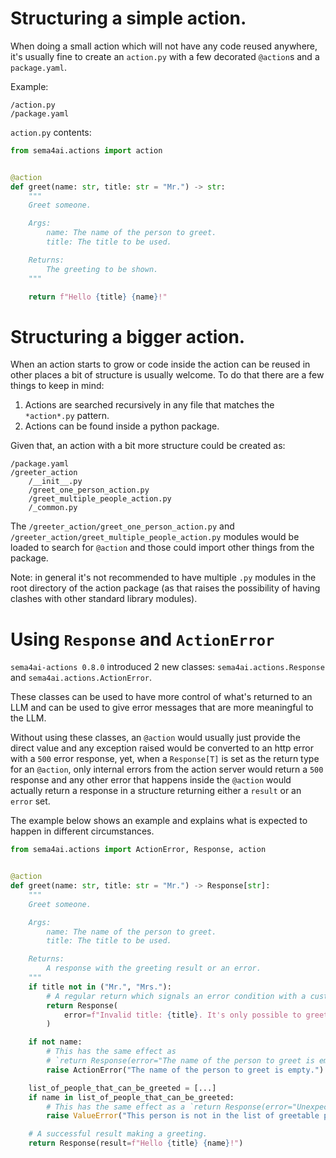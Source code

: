 
# Structuring a simple action.

When doing a small action which will not have any code reused anywhere, it's
usually fine to create an `action.py` with a few decorated `@action`s and a `package.yaml`.

Example:

```
/action.py
/package.yaml
```

`action.py` contents:

```python
from sema4ai.actions import action


@action
def greet(name: str, title: str = "Mr.") -> str:
    """
    Greet someone.

    Args:
        name: The name of the person to greet.
        title: The title to be used.

    Returns:
        The greeting to be shown.
    """

    return f"Hello {title} {name}!"

```


# Structuring a bigger action.

When an action starts to grow or code inside the action can be reused
in other places a bit of structure is usually welcome. To do that there are
a few things to keep in mind:

1. Actions are searched recursively in any file that matches the `*action*.py` pattern.
2. Actions can be found inside a python package.

Given that, an action with a bit more structure could be created as:

```
/package.yaml
/greeter_action
    /__init__.py
    /greet_one_person_action.py
    /greet_multiple_people_action.py
    /_common.py
```

The `/greeter_action/greet_one_person_action.py` and `/greeter_action/greet_multiple_people_action.py`
modules would be loaded to search for `@action` and those could import other things
from the package.

Note: in general it's not recommended to have multiple `.py` modules in the 
root directory of the action package (as that raises the possibility of having
clashes with other standard library modules). 

# Using `Response` and `ActionError`

`sema4ai-actions 0.8.0` introduced 2 new classes: 
`sema4ai.actions.Response` and `sema4ai.actions.ActionError`.

These classes can be used to have more control of what's returned to an LLM and 
can be used to give error messages that are more meaningful to the LLM.

Without using these classes, an `@action` would usually just provide the direct
value and any exception raised would be converted to an http error with a `500`
error response, yet, when a `Response[T]` is set as the return type for an `@action`, only
internal errors from the action server would return a `500` response and any other 
error that happens inside the `@action` would actually return a response 
in a structure returning either a `result` or an `error` set.

The example below shows an example and explains what is expected to happen in different
circumstances.


```python
from sema4ai.actions import ActionError, Response, action


@action
def greet(name: str, title: str = "Mr.") -> Response[str]:
    """
    Greet someone.

    Args:
        name: The name of the person to greet.
        title: The title to be used.

    Returns:
        A response with the greeting result or an error.
    """
    if title not in ("Mr.", "Mrs."):
        # A regular return which signals an error condition with a custom message.
        return Response(
            error=f"Invalid title: {title}. It's only possible to greet with `Mr.` or `Mrs.`"
        )

    if not name:
        # This has the same effect as 
        # `return Response(error="The name of the person to greet is empty.")`.
        raise ActionError("The name of the person to greet is empty.")

    list_of_people_that_can_be_greeted = [...]
    if name in list_of_people_that_can_be_greeted:
        # This has the same effect as a `return Response(error="Unexpected error (ValueError)")`.
        raise ValueError("This person is not in the list of greetable people.")

    # A successful result making a greeting.
    return Response(result=f"Hello {title} {name}!")
```